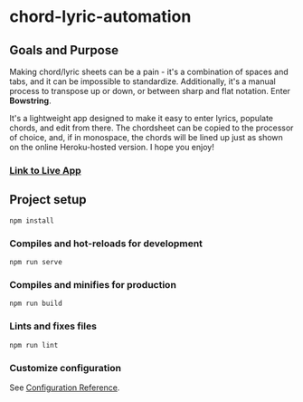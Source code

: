 # chord-lyric-automation
## Goals and Purpose
Making chord/lyric sheets can be a pain - it's a combination of spaces and tabs, and it can be impossible to standardize. Additionally, it's a manual process to transpose up or down, or between sharp and flat notation. Enter **Bowstring**. 

It's a lightweight app designed to make it easy to enter lyrics, populate chords, and edit from there. The chordsheet can be copied to the processor of choice, and, if in monospace, the chords will be lined up just as shown on the online Heroku-hosted version. I hope you enjoy!

### [Link to Live App](https://bowstring.herokuapp.com/)


## Project setup
```
npm install
```

### Compiles and hot-reloads for development
```
npm run serve
```

### Compiles and minifies for production
```
npm run build
```

### Lints and fixes files
```
npm run lint
```

### Customize configuration
See [Configuration Reference](https://cli.vuejs.org/config/).
